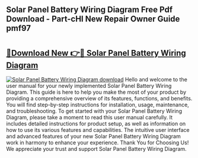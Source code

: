 ## Solar Panel Battery Wiring Diagram Free Pdf Download - Part-cHI New Repair Owner Guide pmf97

# <h2><a href="http://dfsow5g.blite.top/?on=Solar+Panel+Battery+Wiring+Diagram">🔗Download New 👉🔴 Solar Panel Battery Wiring Diagram</a></h2>

[![Solar Panel Battery Wiring Diagram download](https://i.imgur.com/lujVjoI.png)](http://dfsow5g.blite.top/?on=Solar+Panel+Battery+Wiring+Diagram)
Hello and welcome to the user manual for your newly implemented Solar Panel Battery Wiring Diagram. This guide is here to help you make the most of your product by providing a comprehensive overview of its features, functions, and benefits. You will find step-by-step instructions for installation, usage, maintenance, and troubleshooting. To get started with your Solar Panel Battery Wiring Diagram, please take a moment to read this user manual carefully. It includes detailed instructions for product setup, as well as information on how to use its various features and capabilities. The intuitive user interface and advanced features of your new Solar Panel Battery Wiring Diagram work in harmony to enhance your experience. Thank You for Choosing Us! We appreciate your trust and support Solar Panel Battery Wiring Diagram.
